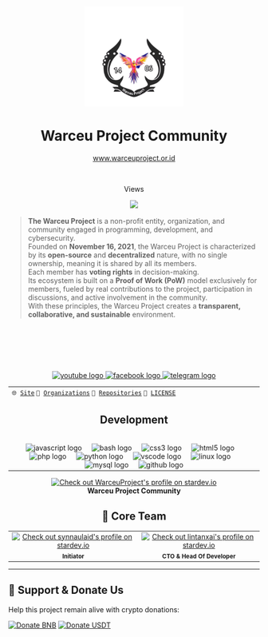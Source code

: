 <link href="https://github.com/WarceuProject/.github/blob/master/profile/main.css">

<p align="center">
  <img src="https://github.com/WarceuProject/.github/blob/master/profile/img/logo.png" width="200">
  <h1 align="center">Warceu Project Community</h1>
</p>
<p align="center"><a href="https://warceuproject.or.id/">www.warceuproject.or.id</a></p>

<br clear="both">

<p align="center">Views</p>

<div align="center">
  <img src="https://komarev.com/ghpvc/?username=WarceuProject&color=blue&style=flat-square" />
</div>

> **The Warceu Project** is a non-profit entity, organization, and community engaged in programming, development, and cybersecurity.  
> Founded on **November 16, 2021**, the Warceu Project is characterized by its **open-source** and **decentralized** nature, with no single ownership, meaning it is shared by all its members.  
> Each member has **voting rights** in decision-making.  
> Its ecosystem is built on a **Proof of Work (PoW)** model exclusively for members, fueled by real contributions to the project, participation in discussions, and active involvement in the community.  
> With these principles, the Warceu Project creates a **transparent, collaborative, and sustainable** environment.

<div class="photos">
<a href="Github Profile url"> 
  <img href="Github profile image source"> 
</a> 
<div class="photos">
<a href="Github Profile url"> 
  <img href="Github profile image soure"> 
</a> 
<div class="photos">
<a href="Github Profile url"> 
  <img href="Github profile image source"> 
</a> 
<div class="photos">
<a href="Github Profile url"> 
  <img href="Github profile image source"> 
</a> 
</div>

###

<div align="center">
  <a href="https://www.youtube.com/channel/UCMqbxEdl8L9Wpj_-Stzo1CQ" target="_blank">
    <img src="https://raw.githubusercontent.com/maurodesouza/profile-readme-generator/master/src/assets/icons/social/youtube/default.svg" width="52" height="40" alt="youtube logo"  />
  </a>
  <a href="https://facebook.com/warceuproject" target="_blank">
    <img src="https://raw.githubusercontent.com/maurodesouza/profile-readme-generator/master/src/assets/icons/social/facebook/default.svg" width="52" height="40" alt="facebook logo"  />
  </a>
  <a href="https://t.me/warceuproject_dev" target="_blank">
    <img src="https://raw.githubusercontent.com/maurodesouza/profile-readme-generator/master/src/assets/icons/social/telegram/default.svg" width="52" height="40" alt="telegram logo"  />
  </a>
</div>

<!--header-->
<table>
 
  <tr>
    <td><code>🌐 <a href="https://warceuproject.or.id/">Site</a></code> <code>👥 <a href="https://github.com/WarceuProject">Organizations</a></code> <code>📓 <a href="https://github.com/orgs/WarceuProject/repositories">Repositories</a></code> <code>🧾 <a href="../LICENSE">LICENSE</a></code></td>
  </tr> 
  <tr> 
    <td colspan="2" align="center"><!--
      -->
      <h2>Development</h2>
      
        
  <img width="900" height="1" alt="">
          <div align="center">
  <img src="https://skillicons.dev/icons?i=js" height="40" alt="javascript logo"  />
  <img width="12" />
  <img src="https://skillicons.dev/icons?i=bash" height="40" alt="bash logo"  />
  <img width="12" />
  <img src="https://skillicons.dev/icons?i=css" height="40" alt="css3 logo"  />
  <img width="12" />
  <img src="https://skillicons.dev/icons?i=html" height="40" alt="html5 logo"  />
  <img width="12" />
  <img src="https://skillicons.dev/icons?i=php" height="40" alt="php logo"  />
  <img width="12" />
  <img src="https://skillicons.dev/icons?i=py" height="40" alt="python logo"  />
  <img width="12" />
  <img src="https://skillicons.dev/icons?i=vscode" height="40" alt="vscode logo"  />
  <img width="12" />
  <img src="https://skillicons.dev/icons?i=linux" height="40" alt="linux logo"  />
  <img width="12" />
  <img src="https://skillicons.dev/icons?i=mysql" height="40" alt="mysql logo"  />
  <img width="12" />
  <img src="https://skillicons.dev/icons?i=github" height="40" alt="github logo"  />
          </div>
</td>
  
  </tr>

</table>


<div align="center">
  <a href="https://stardev.io/developers/WarceuProject">
    <img alt="Check out WarceuProject's profile on stardev.io" src="https://stardev.io/developers/WarceuProject/badge/languages/global.svg" />
  </a>
  <br />
  <strong>Warceu Project Community</strong>
</div>

<h2 align="center">👥 Core Team</h2>

<table align="center">
  <tr>
    <td align="center" colspan="2">
      <a href="https://stardev.io/developers/synnaulaid">
        <img alt="Check out synnaulaid's profile on stardev.io" src="https://stardev.io/developers/synnaulaid/badge/languages/global.svg" />
      </a>
      <br />
      <sub><b>Initiator</b></sub>
    </td>
    <td align="center" colspan="2">
      <a href="https://stardev.io/developers/lintanxai">
        <img alt="Check out lintanxai's profile on stardev.io" src="https://stardev.io/developers/lintanxai/badge/languages/global.svg" />
      </a>
      <br />
      <sub><b>CTO & Head Of Developer</b></sub>
    </td>
  </tr>
</table>



<!--/header-->



<hr>

## 💎 Support & Donate Us

Help this project remain alive with crypto donations:

[![Donate BNB](https://img.shields.io/badge/BNB-yellow?logo=binance&logoColor=white&label=0xB426d941654A3c0B2A23dB35C6b553CCe33fD233&labelColor=black)](https://bscscan.com/address/0xB426d941654A3c0B2A23dB35C6b553CCe33fD233) 
[![Donate USDT](https://img.shields.io/badge/USDT-green?logo=tether&logoColor=white&label=0xB426d941654A3c0B2A23dB35C6b553CCe33fD233&labelColor=black)](https://bscscan.com/address/0xB426d941654A3c0B2A23dB35C6b553CCe33fD233)

